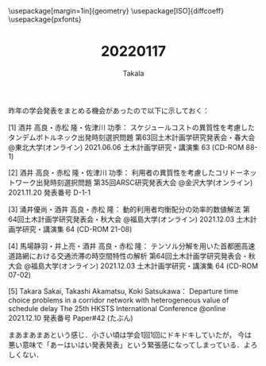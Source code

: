 ﻿---
title: 20220117
yesterday: 20220116
tomorrow: 20220118
days: 752
author: Takala
header-includes:
  - \usepackage[margin=1in]{geometry}
  - \usepackage[ISO]{diffcoeff}
  - \usepackage{pxfonts}
---


昨年の学会発表をまとめる機会があったので以下に示しておく：


[1] 酒井 高良・赤松 隆・佐津川 功季：
スケジュールコストの異質性を考慮したタンデムボトルネック出発時刻選択問題
第63回土木計画学研究発表会・春大会 @東北大学(オンライン) 2021.06.06
土木計画学研究・講演集 63   (CD-ROM 88-1)

[2] 酒井 高良・赤松 隆・佐津川 功季：
利用者の異質性を考慮したコリドーネットワーク出発時刻選択問題
第35回ARSC研究発表大会 @金沢大学(オンライン) 2021.11.20
発表番号 D-1-1

[3] 涌井優尚・酒井 高良・赤松 隆：
動的利用者均衡配分の効率的数値解法
第64回土木計画学研究発表会・秋大会 @福島大学(オンライン) 2021.12.03
土木計画学研究・講演集 64   (CD-ROM 21-08)

[4] 馬場静羽・井上亮・酒井 高良・赤松 隆：
テンソル分解を用いた首都圏高速道路網における交通渋滞の時空間特性の解析
第64回土木計画学研究発表会・秋大会 @福島大学(オンライン) 2021.12.03
土木計画学研究・講演集 64   (CD-ROM 07-02)

[5] Takara Sakai, Takashi Akamatsu, Koki Satsukawa：
Departure time choice problems in a corridor network with heterogeneous value of schedule delay
The 25th HKSTS International Conference @online 2021.12.10
発表番号 Paper#42 (たぶん) 



まあまあまあという感じ．小さい頃は学会1回1回にドキドキしていたが，
今は悪い意味で「あーはいはい発表発表」という緊張感になってしまっている．よろしくない．



